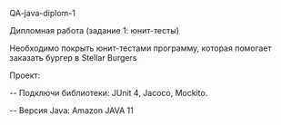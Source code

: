 QA-java-diplom-1

Дипломная работа (задание 1: юнит-тесты)

Необходимо покрыть юнит-тестами программу, которая помогает заказать бургер в Stellar Burgers

Проект:

-- Подключи библиотеки: JUnit 4, Jacoco, Mockito.

-- Версия Java: Amazon JAVA 11